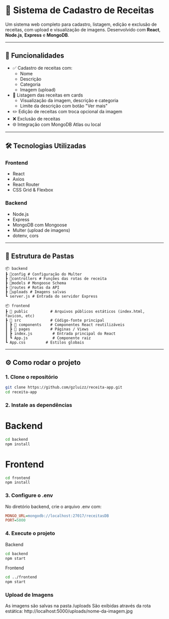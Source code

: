 # 📖 Sistema de Cadastro de Receitas

Um sistema web completo para cadastro, listagem, edição e exclusão de receitas, com upload e visualização de imagens. Desenvolvido com **React**, **Node.js**, **Express** e **MongoDB**.

---

## 🚀 Funcionalidades

- ✅ Cadastro de receitas com:
  - Nome
  - Descrição
  - Categoria
  - Imagem (upload)
- 📄 Listagem das receitas em cards
  - Visualização da imagem, descrição e categoria
  - Limite da descrição com botão "Ver mais"
- ✏️ Edição de receitas com troca opcional da imagem
- ❌ Exclusão de receitas
- 🌐 Integração com MongoDB Atlas ou local

---

## 🛠️ Tecnologias Utilizadas

### Frontend
- React
- Axios
- React Router
- CSS Grid & Flexbox

### Backend
- Node.js
- Express
- MongoDB com Mongoose
- Multer (upload de imagens)
- dotenv, cors

---

## 📁 Estrutura de Pastas

```
📦 backend
┣ 📂config # Configuração do Multer
┣ 📂controllers # Funções das rotas de receita
┣ 📂models # Mongoose Schema
┣ 📂routes # Rotas da API
┣ 📂uploads # Imagens salvas
┗ server.js # Entrada do servidor Express

📦 frontend  
┣ 📂 public          # Arquivos públicos estáticos (index.html, favicon, etc)  
┣ 📂 src             # Código-fonte principal  
┃ ┣ 📂 components    # Componentes React reutilizáveis  
┃ ┣ 📂 pages         # Páginas / Views  
┃ ┣ index.js         # Entrada principal do React  
┃ ┗ App.js           # Componente raiz  
┗ App.css         # Estilos globais   
```


---

## ⚙️ Como rodar o projeto

### 1. Clone o repositório

```bash
git clone https://github.com/gzluizz/receita-app.git
cd receita-app
```

### 2. Instale as dependências
# Backend
```bash
cd backend
npm install
```

# Frontend
```bash
cd frontend
npm install
```

### 3. Configure o .env

No diretório backend, crie o arquivo .env com:

```ini
MONGO_URL=mongodb://localhost:27017/receitasDB
PORT=5000
```


### 4. Execute o projeto

Backend
```bash
cd backend
npm start
```

Frontend
```bash
cd ../frontend
npm start
```


### Upload de Imagens

As imagens são salvas na pasta /uploads
São exibidas através da rota estática: http://localhost:5000/uploads/nome-da-imagem.jpg
